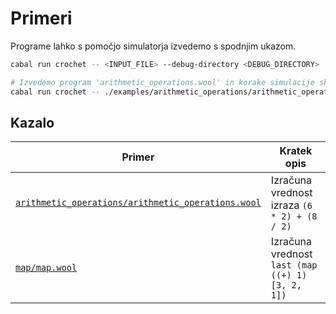# Primeri

Programe lahko s pomočjo simulatorja izvedemo s spodnjim ukazom.

```bash
cabal run crochet -- <INPUT_FILE> --debug-directory <DEBUG_DIRECTORY>

# Izvedemo program 'arithmetic_operations.wool' in korake simulacije shranimo v mapo 'arithmetic_operations_steps'
cabal run crochet -- ./examples/arithmetic_operations/arithmetic_operations.wool --debug-directory ./examples/arithmetic_operations/arithmetic_operations_steps/
```

## Kazalo

| Primer | Kratek opis |
| ------ | ----------- |
| [`arithmetic_operations/arithmetic_operations.wool`](./arithmetic_operations/arithmetic_operations.wool) | Izračuna vrednost izraza `(6 * 2) + (8 / 2)` |
| [`map/map.wool`](./map/map.wool) | Izračuna vrednost `last (map ((+) 1) [3, 2, 1])` |
